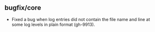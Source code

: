 ## bugfix/core

* Fixed a bug when log entries did not contain the file name and line at some
  log levels in plain format (gh-9913).
